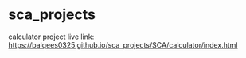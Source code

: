 # sca_projects
calculator project live link: https://balqees0325.github.io/sca_projects/SCA/calculator/index.html
